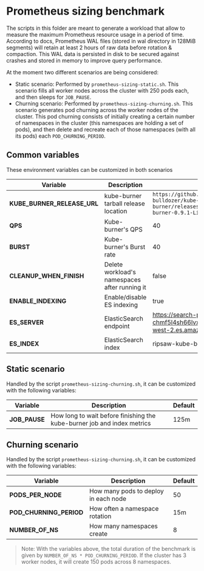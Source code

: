 # Prometheus sizing benchmark

The scripts in this folder are meant to generate a workload that allow to measure the maximum Prometheus resource usage in a period of time.
According to docs, Prometheus WAL files (stored in wal directory in 128MiB segments) will retain at least 2 hours of raw data before rotation & compaction. This WAL data is persisted in disk to be secured against crashes and stored in memory to improve query performance.

At the moment two different scenarios are being considered:

- Static scenario: Performed by `prometheus-sizing-static.sh`. This scenario fills all worker nodes across the cluster with 250 pods each, and then sleeps for `JOB_PAUSE`.
- Churning scenario: Performed by `prometheus-sizing-churning.sh`. This scenario generates pod churning across the worker nodes of the cluster. This pod churning consists of initially creating a certain number of namespaces in the cluster (this namespaces are holding a set of pods), and then delete and recreate each of those namespaces (with all its pods) each `POD_CHURNING_PERIOD`.

## Common variables

These environment variables can be customized in both scenarios

| Variable         | Description                         | Default |
|------------------|-------------------------------------|---------|
| **KUBE_BURNER_RELEASE_URL** | kube-burner tarball release location | `https://github.com/cloud-bulldozer/kube-burner/releases/download/v0.9.1/kube-burner-0.9.1-Linux-x86_64.tar.gz` |
| **QPS**              | Kube-burner's QPS                     | 40 |
| **BURST**              | Kube-burner's Burst rate            | 40 |
| **CLEANUP_WHEN_FINISH** | Delete workload's namespaces after running it | false |
| **ENABLE_INDEXING**  | Enable/disable ES indexing      | true |
| **ES_SERVER**        | ElasticSearch endpoint         | https://search-perfscale-dev-chmf5l4sh66lvxbnadi4bznl3a.us-west-2.es.amazonaws.com:443|
| **ES_INDEX**         | ElasticSearch index            | ripsaw-kube-burner |

## Static scenario

Handled by the script `prometheus-sizing-churning.sh`, it can be customized with the following variables:

| Variable         | Description                         | Default |
|------------------|-------------------------------------|---------|
| **JOB_PAUSE**        | How long to wait before finishing the kube-burner job and index metrics | 125m |

## Churning scenario

Handled by the script `prometheus-sizing-churning.sh`, it can be customized with the following variables:

| Variable         | Description                         | Default |
|------------------|-------------------------------------|---------|
| **PODS_PER_NODE**    | How many pods to deploy in each node  | 50 |
| **POD_CHURNING_PERIOD**    | How often a namespace rotation  | 15m |
| **NUMBER_OF_NS**    | How many namespaces create             | 8 |

> Note: With the variables above, the total duration of the benchmark is given by `NUMBER_OF_NS * POD_CHURNING_PERIOD`. If the cluster has 3 worker nodes, it will create 150 pods across 8 namespaces.
